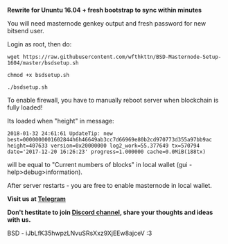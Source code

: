 **Rewrite for Ununtu 16.04 + fresh bootstrap to sync within minutes**

You will need masternode genkey output and fresh password for new bitsend user.

Login as root, then do:

`wget https://raw.githubusercontent.com/wfthkttn/BSD-Masternode-Setup-1604/master/bsdsetup.sh`

`chmod +x bsdsetup.sh`

`./bsdsetup.sh`



To enable firewall, you have to manually reboot server when blockchain is fully loaded!

Its loaded when "height" in message:


```2018-01-32 24:61:61 UpdateTip: new best=0000000001602844h6h46649ab3cc7d66969e80b2cd970773d355a97bb9ac height=407633 version=0x20000000 log2_work=55.377649 tx=570794 date='2017-12-20 16:26:23' progress=1.000000 cache=0.0MiB(188tx)```


will be equal to "Current numbers of blocks" in local wallet (gui - help>debug>information).

After server restarts - you are free to enable masternode in local wallet.


**Visit us at [Telegram](https://t.me/BSD_Bitsend)**

**Don't hestitate to join [Discord channel](https://discord.gg/DNfazhS), share your thoughts and ideas with us.**

BSD - iJbLfK35hwpzLNvuSRsXxz9XjEEw8ajceV
:3
